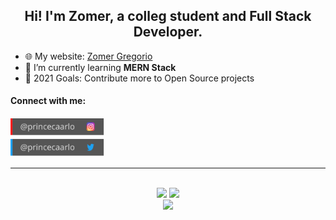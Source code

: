 <div align="center">
   <h2>Hi! I'm Zomer, a colleg student and Full Stack Developer.</h2>
</div>


- 🌐 My website: <a href="https://princecaarlo.tech/" target="_blank">Zomer Gregorio</a>
- 🌱 I’m currently learning **MERN Stack**
- 🥅 2021 Goals: Contribute more to Open Source projects

#### **Connect with me:**

[<img alt="zomerusama | Instagram" height="30px" src="./assets/instagram.svg" />][instagram]
<br />
[<img alt="zomeru_sama | Twitter" height="30px" src="./assets/twitter.svg" />][twitter]

---
<br />
<div align="center">
   <img width="400" src="https://github-readme-stats.vercel.app/api?username=zomeru&count_private=true&include_all_commits=true&show_icons=true&hide_border=true&title_color=58A6FF&icon_color=1F6FEB&text_color=C3D1D9&bg_color=0D1117" />
   <img width="400" src="https://github-readme-streak-stats.herokuapp.com/?user=zomeru&hide_border=true&show_icons=true&currStreakNum=58A6FF&sideNums=58A6FF&border=1F6FEB&currStreakLabel=C3D1D9&background=0D1117&sideLabels=C3D1D9&dates=58A6FF" />
</div>

<div align="center">  
  <img width="400" src="https://github-readme-stats.vercel.app/api/top-langs/?username=zomeru&layout=compact&theme=onedark&hide_border=true&hide=java,dart&title_color=58A6FF&icon_color=1F6FEB&text_color=C3D1D9&bg_color=0D1117" />
</div>

[twitter]: https://twitter.com/zomeru_sama
[youtube]: https://www.youtube.com/channel/UCEGduPY5pLYkW5tZiC6QtXw
[instagram]: https://www.instagram.com/zomerusama/


<!-- 
<h1 align="center">Meow World! I'm <a href="https://zomergregorio.live" targer="_blank">Zomer Gregoro</a></h1>

- A college student and an aspiring Full Stack Engineer
- 🌱 I’m currently learning **MERN Stack**

<h3 align="left">Connect with me:</h3>
<p align="left">
  <a href="https://fb.com/zomeru" target="blank"><img align="center" src="https://cdn.jsdelivr.net/npm/simple-icons@3.0.1/icons/facebook.svg" alt="zomeru" height="30" width="40" /></a>
  <a href="https://instagram.com/zomerusama" target="blank"><img align="center" src="https://cdn.jsdelivr.net/npm/simple-icons@3.0.1/icons/instagram.svg" alt="zomerusama" height="30" width="40" /></a>
<a href="https://twitter.com/zomeru_sama" target="blank"><img align="center" src="https://cdn.jsdelivr.net/npm/simple-icons@3.0.1/icons/twitter.svg" alt="zomeru_sama" height="30" width="40" /></a>
  <a href="https://linkedin.com/in/zomergregorio" target="blank"><img align="center" src="https://cdn.jsdelivr.net/npm/simple-icons@3.0.1/icons/linkedin.svg" alt="zomergregorio" height="30" width="40" /></a>
<a href="https://codepen.io/zomer-gregorio" target="blank"><img align="center" src="https://cdn.jsdelivr.net/npm/simple-icons@3.0.1/icons/codepen.svg" alt="zomer-gregorio" height="30" width="40" /></a>

</p>

 
  <img src="https://raw.githubusercontent.com/zomeru/zomeru/main/CatOnWork.png" alt="Best cat in the entire universe!" />
-->


